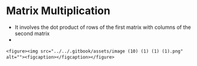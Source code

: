 # Matrix Multiplication

* It involves the dot product of rows of the first matrix with columns of the second matrix
*

    <figure><img src="../../.gitbook/assets/image (10) (1) (1) (1).png" alt=""><figcaption></figcaption></figure>

